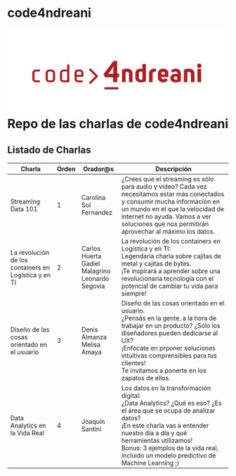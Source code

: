 # code4ndreani
<img src="code4ndreani_logo.PNG" style="float: left; margin-right: 10px;"/>
</br>
<h1>Repo de las charlas de code4ndreani</h1>
<h2>Listado de Charlas</h2>
<table id="tabla_charlas" class="display" style="width:100%">
        <thead>
            <tr>
                <th>Charla</th>
                <th>Orden</th>
                <th>Orador@s</th>
                <th>Descripción</th>
            </tr>
        </thead>
        <tbody>
            <tr>
                <td>Streaming Data 101</td>
                <td>1</td>
                <td>Carolina Sol Fernandez</td>
                <td>¿Crees que el streaming es sólo para audio y video? Cada vez necesitamos estar más conectados y consumir mucha información en un mundo en el que la velocidad de internet no ayuda. Vamos a ver soluciones que nos permitirán aprovechar al máximo los datos.</td>
            </tr>
            <tr>
                <td>La revolución de los containers en Logística y en TI</td>
                <td>2</td>
                <td>Carlos Huerta<br>Gadiel Malagrino<br>Leonardo Segovia</td>
                <td>La revolución de los containers en Logística y en TI:<br>Legendaria charla sobre cajitas de metal y cajitas de bytes.<br>¡Te inspirará a aprender sobre una revolucionaria tecnología con el potencial de cambiar tu vida para siempre!</td>
            </tr>
            <tr>
                <td>Diseño de las cosas orientado en el usuario</td>
                <td>3</td>
                <td>Denis Almanza<br>Melisa Amaya</td>
                <td>Diseño de las cosas orientado en el usuario.<br>¿Pensás en la gente, a la hora de trabajar en un producto? ¿Sólo los diseñadores pueden dedicarse al UX?<br>¡Enfocate en prponer soluciones intuitivas comprensibles para tus clientes!<br>Te invitamos a ponerte en los zapatos de ellos.</td>
            </tr>
            <tr>
                <td>Data Analytics en la Vida Real</td>
                <td>4</td>
                <td>Joaquín Santini</td>
                <td>Los datos en la transformación digital:<br>¿Data Analytics? ¿Qué es eso? ¿Es el área que se ocupa de analizar datos?<br>¡En este charla vas a entender nuestro día a día y qué herramientas utilizamos!<br>Bonus: 3 ejemplos de la vida real, incluido un modelo predictivo de Machine Learning ;)</td>
            </tr>
        </tbody>
    </table>
